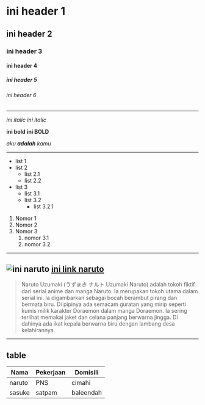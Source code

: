 # ini header 1
## ini header 2
### ini header 3
#### ini header 4
##### ini header 5
###### ini header 6

-------------------------------------------------------------------------------------------------------------
*ini italic*
_ini italic_

**ini bold**
__ini BOLD__

_aku **adalah** kamu_

-------------------------------------------------------------------------------------------------------------
- list 1
- list 2
  - list 2.1
  - list 2.2
- list 3
  - list 3.1
  - list 3.2
    - list 3.2.1

1. Nomor 1
1. Nomor 2
1. Nomor 3
    1. nomor 3.1
    1. nomor 3.2
-------------------------------------------------------------------------------------------------------------

![ini naruto](https://i.pinimg.com/originals/bd/fd/4f/bdfd4f6ba74658a2d04c32ef09bb0406.jpg)
[ini link naruto](https://i.pinimg.com/originals/bd/fd/4f/bdfd4f6ba74658a2d04c32ef09bb0406.jpg)
-------------------------------------------------------------------------------------------------------------

> Naruto Uzumaki (うずまき ナルト Uzumaki Naruto) adalah tokoh fiktif dari serial anime dan manga Naruto. Ia merupakan tokoh utama dalam serial ini. Ia digambarkan sebagai bocah berambut pirang dan bermata biru. Di pipinya ada semacam guratan yang mirip seperti kumis milik karakter Doraemon dalam manga Doraemon. Ia sering terlihat memakai jaket dan celana panjang berwarna jingga. Di dahinya ada ikat kepala berwarna biru dengan lambang desa kelahirannya.
-------------------------------------------------------------------------------------------------------------

## table
Nama | Pekerjaan | Domisili
-----|-----------|---------
naruto|PNS|cimahi
sasuke|satpam|baleendah
